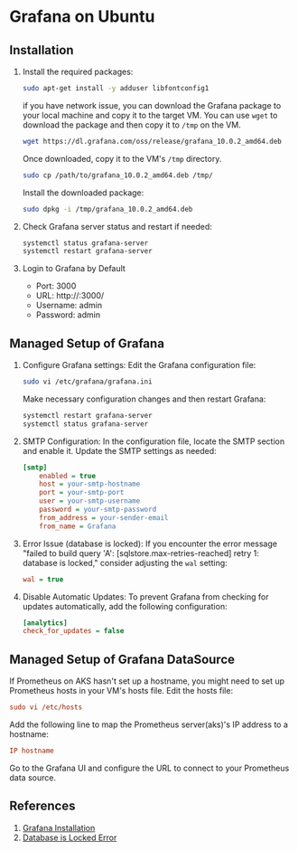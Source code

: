 # Grafana on Ubuntu

## Installation

1. Install the required packages:
   ```bash
   sudo apt-get install -y adduser libfontconfig1
   ```

   if you have network issue, you can download the Grafana package to your local machine and copy it to the target VM. You can use `wget` to download the package and then copy it to `/tmp` on the VM.
   
   ```bash
   wget https://dl.grafana.com/oss/release/grafana_10.0.2_amd64.deb
   ```
   
   Once downloaded, copy it to the VM's `/tmp` directory.

   ```bash
   sudo cp /path/to/grafana_10.0.2_amd64.deb /tmp/
   ```
   
   Install the downloaded package:
   
   ```bash
   sudo dpkg -i /tmp/grafana_10.0.2_amd64.deb
   ```

2. Check Grafana server status and restart if needed:

   ```bash
   systemctl status grafana-server
   systemctl restart grafana-server
   ```

3. Login to Grafana by Default
   - Port: 3000
   - URL: http://<IP>:3000/
   - Username: admin
   - Password: admin

## Managed Setup of Grafana

1. Configure Grafana settings:
   Edit the Grafana configuration file:
   
   ```bash
   sudo vi /etc/grafana/grafana.ini
   ```
   
   Make necessary configuration changes and then restart Grafana:
   
   ```bash
   systemctl restart grafana-server
   systemctl status grafana-server
   ```

2. SMTP Configuration:
   In the configuration file, locate the SMTP section and enable it. Update the SMTP settings as needed:
   
   ```ini
   [smtp]
       enabled = true
       host = your-smtp-hostname
       port = your-smtp-port
       user = your-smtp-username
       password = your-smtp-password
       from_address = your-sender-email
       from_name = Grafana
   ```

3. Error Issue (database is locked):
   If you encounter the error message "failed to build query 'A': [sqlstore.max-retries-reached] retry 1: database is locked," consider adjusting the `wal` setting:
   
   ```ini
   wal = true
   ```

4. Disable Automatic Updates:
   To prevent Grafana from checking for updates automatically, add the following configuration:
   
   ```ini
   [analytics]
   check_for_updates = false
   ```

## Managed Setup of Grafana DataSource

If Prometheus on AKS hasn't set up a hostname, you might need to set up Prometheus hosts in your VM's hosts file. Edit the hosts file:

 ```ini
sudo vi /etc/hosts
 ```

Add the following line to map the Prometheus server(aks)'s IP address to a hostname:

 ```ini
IP hostname
 ```

Go to the Grafana UI and configure the URL to connect to your Prometheus data source.


## References
1. [Grafana Installation](https://grafana.com/grafana/download?edition=oss)
2. [Database is Locked Error](https://github.com/grafana/grafana/issues/64664)

